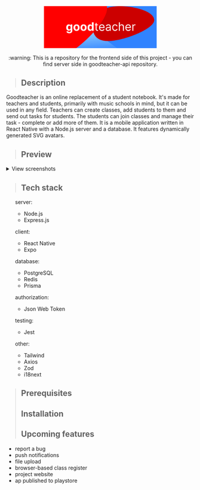 <div align="center">
  <img src="./readme/banner.svg" width="60%" height="auto"/>
  <p>:warning: This is a repository for the frontend side of this project - you can find server side in <a>goodteacher-api</a> repository.</p>
</div>

>## Description
Goodteacher is an online replacement of a student notebook. It's made for teachers and students, primarily with music schools in mind, but it can be used in any field. Teachers can create classes, add students to them and send out tasks for students. The students can join classes and manage their task - complete or add more of them. It is a mobile application written in React Native with a Node.js server and a database. It features dynamically generated SVG avatars.
>## Preview
<p>
<details>
	<summary>View screenshots</summary>

<p align="center">
  <img src="./readme/register.jpg" width="auto" height="600"/>
  <img src="./readme/classes.jpg" width="auto" height="600"/>
  <img src="./readme/drawer.jpg" width="auto" height="600"/>
  <img src="./readme/students.jpg" width="auto" height="600"/>
  <img src="./readme/tasks.jpg" width="auto" height="600"/>
</p>

</details>
<p>

>## Tech stack
<ul>
  <p>server:</p>
    <ul>
      <li>Node.js</li>
      <li>Express.js</li>
    </ul>
  <p>client:</p>
    <ul>
      <li>React Native</li>
      <li>Expo</li>
    </ul>
  <p>database:</p>
    <ul>
      <li>PostgreSQL</li>
      <li>Redis</li>
      <li>Prisma</li>
    </ul>
  <p>authorization:</p>
    <ul>
      <li>Json Web Token</li>
    </ul>
  <p>testing:</p>
    <ul>
      <li>Jest</li>
    </ul>
  <p>other:</p>
    <ul>
      <li>Tailwind</li>
      <li>Axios</li>
      <li>Zod</li>
      <li>i18next</li>
    </ul>
</ul>

>## Prerequisites
>## Installation
>## Upcoming features
<ul>
  <li>report a bug</li>
  <li>push notifications</li>
  <li>file upload</li>
  <li>browser-based class register</li>
  <li>project website</li>
  <li>ap published to playstore</li>
</ul>